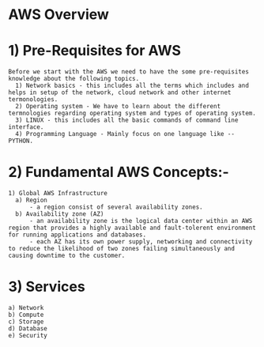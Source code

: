   # AWS Overview
  
  # 1) Pre-Requisites for AWS
  
    Before we start with the AWS we need to have the some pre-requisites knowledge about the following topics.
      1) Network basics - this includes all the terms which includes and helps in setup of the network, cloud network and other internet termonologies.
      2) Operating system - We have to learn about the different termnologies regarding operating system and types of operating system.
      3) LINUX - this includes all the basic commands of command line interface.
      4) Programming Language - Mainly focus on one language like -- PYTHON.

# 2) Fundamental AWS Concepts:-

    1) Global AWS Infrastructure
      a) Region
          - a region consist of several availability zones.
      b) Availability zone (AZ)
          - an availability zone is the logical data center within an AWS region that provides a highly available and fault-tolerent environment for running applications and databases.
          - each AZ has its own power supply, networking and connectivity to reduce the likelihood of two zones failing simultaneously and causing downtime to the customer.
# 3) Services
    a) Network
    b) Compute
    c) Storage
    d) Database
    e) Security

